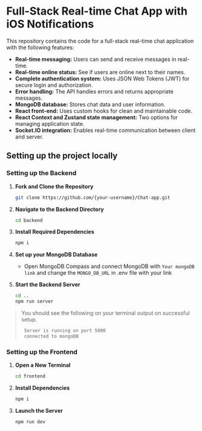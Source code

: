 
# Full-Stack Real-time Chat App with iOS Notifications

This repository contains the code for a full-stack real-time chat application with the following features:

* **Real-time messaging:** Users can send and receive messages in real-time.
* **Real-time online status:** See if users are online next to their names.
* **Complete authentication system:** Uses JSON Web Tokens (JWT) for secure login and authorization.
* **Error handling:** The API handles errors and returns appropriate messages.
* **MongoDB database:** Stores chat data and user information.
* **React front-end:** Uses custom hooks for clean and maintainable code.
* **React Context and Zustand state management:** Two options for managing application state.
* **Socket.IO integration:** Enables real-time communication between client and server.

## Setting up the project locally

### Setting up the Backend

1. **Fork and Clone the Repository**

   ```bash
   git clone https://github.com/{your-username}/Chat-app.git
   ```

2. **Navigate to the Backend Directory**

   ```bash
   cd backend
   ```

3. **Install Required Dependencies**

   ```bash
   npm i
   ```

4. **Set up your MongoDB Database**

   - Open MongoDB Compass and connect MongoDB with `Your mongoDB link` and change the `MONGO_DB_URL` in .env file with your link

5. **Start the Backend Server**

   ```bash
   cd ..
   npm run server
   ```

> You should see the following on your terminal output on successful setup.
   >
   > ```bash
   >  Server is running on port 5000
   >  connected to mongoDB
   > ```


### Setting up the Frontend

1. **Open a New Terminal**

   ```bash
   cd frontend
   ```

2. **Install Dependencies**

   ```bash
   npm i
   ```
4. **Launch the  Server**

   ```bash
   npm run dev
   ```
